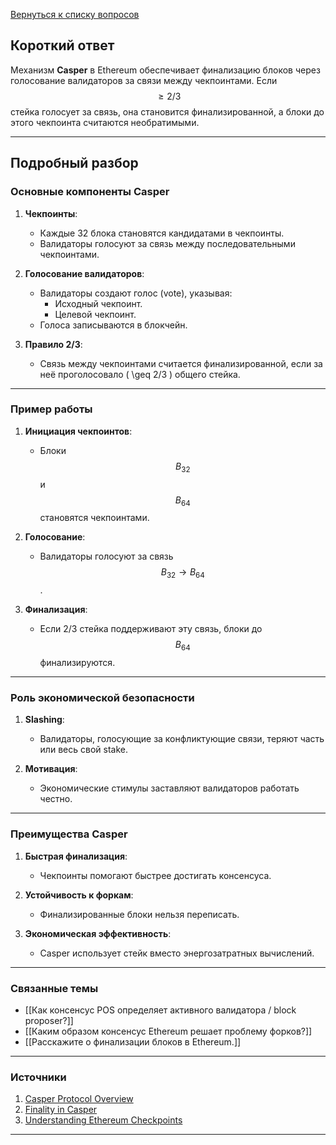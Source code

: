 [Вернуться к списку вопросов](3.%20Список%20вопросов)
## Короткий ответ

Механизм **Casper** в Ethereum обеспечивает финализацию блоков через голосование валидаторов за связи между чекпоинтами. Если $$ \geq 2/3 $$ стейка голосует за связь, она становится финализированной, а блоки до этого чекпоинта считаются необратимыми.

---

## Подробный разбор

### Основные компоненты Casper

1. **Чекпоинты**:
   - Каждые 32 блока становятся кандидатами в чекпоинты.
   - Валидаторы голосуют за связь между последовательными чекпоинтами.

2. **Голосование валидаторов**:
   - Валидаторы создают голос (vote), указывая:
     - Исходный чекпоинт.
     - Целевой чекпоинт.
   - Голоса записываются в блокчейн.

3. **Правило 2/3**:
   - Связь между чекпоинтами считается финализированной, если за неё проголосовало \( \geq 2/3 \) общего стейка.

---

### Пример работы

1. **Инициация чекпоинтов**:
   - Блоки $$ B_{32} $$ и $$ B_{64} $$ становятся чекпоинтами.

2. **Голосование**:
   - Валидаторы голосуют за связь $$ B_{32} \rightarrow B_{64} $$.

3. **Финализация**:
   - Если 2/3 стейка поддерживают эту связь, блоки до $$ B_{64} $$ финализируются.

---

### Роль экономической безопасности

1. **Slashing**:
   - Валидаторы, голосующие за конфликтующие связи, теряют часть или весь свой stake.

2. **Мотивация**:
   - Экономические стимулы заставляют валидаторов работать честно.

---

### Преимущества Casper

1. **Быстрая финализация**:
   - Чекпоинты помогают быстрее достигать консенсуса.

2. **Устойчивость к форкам**:
   - Финализированные блоки нельзя переписать.

3. **Экономическая эффективность**:
   - Casper использует стейк вместо энергозатратных вычислений.

---

### Связанные темы

- [[Как консенсус POS определяет активного валидатора / block proposer?]]
- [[Каким образом консенсус Ethereum решает проблему форков?]]
- [[Расскажите о финализации блоков в Ethereum.]]

---

### Источники

1. [Casper Protocol Overview](https://ethereum.org/en/developers/docs/consensus-mechanisms/casper/)
2. [Finality in Casper](https://beaconcha.in/)
3. [Understanding Ethereum Checkpoints](https://ethereum.org/en/staking/)

---